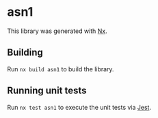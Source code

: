 # asn1

This library was generated with [Nx](https://nx.dev).

## Building

Run `nx build asn1` to build the library.

## Running unit tests

Run `nx test asn1` to execute the unit tests via [Jest](https://jestjs.io).
